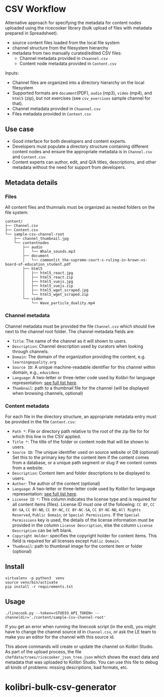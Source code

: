 CSV Workflow
============

Alternative approach for specifying the metadata for content nodes uploaded using
the ricecooker library (bulk upload of files with metadata prepared in Spreadsheet).
  - source content files loaded from the local file system
  - channel structure from the filesystem hierarchy
  - metadata from two manually curated/edited CSV files:
      - Channel metadata provided in `Chaannel.csv`
      - Content node metadata provided in `Content.csv`


Inputs:
  - Channel files are organized into a directory hierarchy on the local filesystem
  - Supported formats are `document`(PDF), `audio` (mp3), `video` (mp4), and `html5` (zip),
     but not exercises (see `csv_exercises` sample channel for that).
  - Channel metadata provided in `Chaannel.csv`
  - Files metadata provided in `Content.csv`



Use case
--------
  - Good interface for both developers and content experts.
  - Developers must populate a directory structure containing different content nodes
    and ensure the appropriate metadata is in `Channel.csv` and `Content.csv`.
  - Content experts can author, edit, and Q/A titles, descriptions, and other
    metadata without the need for support from developers.



Metadata details
----------------

### Files
All content files and thumnails must be organized as nested folders on the file system:

    content/
    ├── Channel.csv
    ├── Content.csv
    └── sample-csv-channel-root
        ├── channel_thumbnail.jpg
        └── contentnodes
            ├── audio
            │   └── Whale_sounds.mp3
            ├── document
            │   └── commonlit_the-supreme-court-s-ruling-in-brown-vs-board-of-education_student.pdf
            ├── html5
            │   ├── html5_react.jpg
            │   ├── html5_react.zip
            │   ├── html5_vuejs.jpg
            │   ├── html5_vuejs.zip
            │   ├── html5_wget_scraped.jpg
            │   └── html5_wget_scraped.zip
            └── video
                └── Wave_particle_duality.mp4


### Channel metadata
Channel metadata must be provided the file `Channel.csv` which should live next
to the channel root folder. The channel metadata fields are:
  - `Title`: The name of the channel as it will shown to users.
  - `Description`: Channel description used by curators when looking through channels.
  - `Domain`: The domain of the organization providing the content, e.g. `learningequality.org`
  - `Source ID`: A unique machine-readable identifier for this channel within domain, e.g., `eduvideos`
  - `Language`: A two-letter or three-letter code used by Kolibri for language
     representation: [see full list here](https://github.com/learningequality/le-utils/blob/master/le_utils/resources/languagelookup.json).
  - `Thumbnail`: path to a thumbnail file for the channel (will be displayed when browsing channels, optional)

### Content metadata
For each file in the directory structure, an appropriate metadata entry must be
provided in the file `Content.csv`:
  - `Path *`: File or directory path relative to the root of the zip file for
    for which this line in the CSV applied.
  - `Title *`: The title of the folder or content node that will be shown to users.
  - `Source ID`: The unique identifier used on source website or DB (optional)
    Set this to the primary key for the content item if the content comes from a
    database, or a unique path segment or slug if we content comes from a website.
  - `Description`: Content item and folder descriptions to be displayed to users.
  - `Author`: The author of the content (optional)
  - `Language`: A two-letter or three-letter code used by Kolibri for language
     representation: [see full list here](https://github.com/learningequality/le-utils/blob/master/le_utils/resources/languagelookup.json).
  - `License ID *`: This column indicates the license type and is required for all
    content items (files). License ID must one of the following: `CC BY`, `CC BY-SA`,
    `CC BY-ND`, `CC BY-NC`, `CC BY-NC-SA`, `CC BY-NC-ND`, `All Rights Reserved`,
    `Public Domain`, or `Special Permissions`.
    If the `Special Permissions` key is used, the details of the license information
    must be provided in the column `License Description`, else the column `License Description`
    can be left blank.
  - `Copyright Holder`: specifies the copyright holder for content items.
    This field is required for all licenses except `Public Domain`.
  - `Thumbnail`: path to thumbnail image for the content item or folder (optional)



Install
-------

    virtualenv -p python3  venv
    source venv/bin/activate
    pip install -r requirements.txt


Usage
-----

    ./linecook.py --token=<STUDIO_API_TOKEN> --channeldir='./content/sample-csv-channel-root'

If you get an error when running the linecook script (in the end), you might
have to change the channel source id in `Channel.csv`, or ask the LE team to
make you an editor for the channel with this source id.

This above commands will create or update the channel on Kolibri Studio. As part
of the upload process, the file `chefdata/trees/ricecooker_json_tree.json` which
shows the exact data and metadata that was uploaded to Kolibri Studio. You can use
this file to debug all kinds of problems: missing descriptions, bad formats, etc.

# kolibri-bulk-csv-generator
